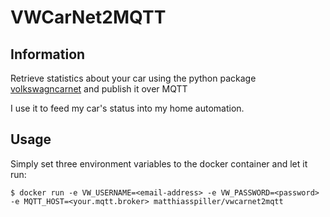 # VWCarNet2MQTT

## Information

Retrieve statistics about your car using 
the python package [volkswagncarnet](https://github.com/robinostlund/volkswagencarnet) and publish it over MQTT

I use it to feed my car's status into my home automation.

## Usage

Simply set three environment variables to the docker container and let it run:

    $ docker run -e VW_USERNAME=<email-address> -e VW_PASSWORD=<password> -e MQTT_HOST=<your.mqtt.broker> matthiasspiller/vwcarnet2mqtt

